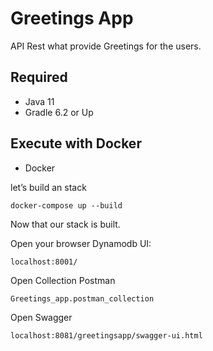 # Greetings App

API Rest what provide Greetings for the users. 

## Required

* Java 11
* Gradle 6.2 or Up

## Execute with Docker

* Docker

let’s build an stack

`docker-compose up --build`

Now that our stack is built.

Open your browser Dynamodb UI:

`localhost:8001/`

Open Collection Postman

`Greetings_app.postman_collection`

Open Swagger

`localhost:8081/greetingsapp/swagger-ui.html`

